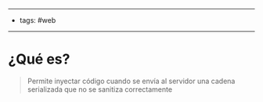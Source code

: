 --------
- tags: #web
---------------
# ¿Qué es?
> Permite inyectar código cuando se envía al servidor una cadena serializada que no se sanitiza correctamente












